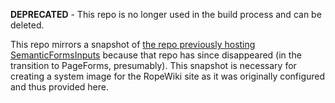 **DEPRECATED** - This repo is no longer used in the build process and can be deleted.

This repo mirrors a snapshot of [the repo previously hosting SemanticFormsInputs](https://www.mediawiki.org/w/index.php?oldid=2487616) because that repo has since disappeared (in the transition to PageForms, presumably).  This snapshot is necessary for creating a system image for the RopeWiki site as it was originally configured and thus provided here.
